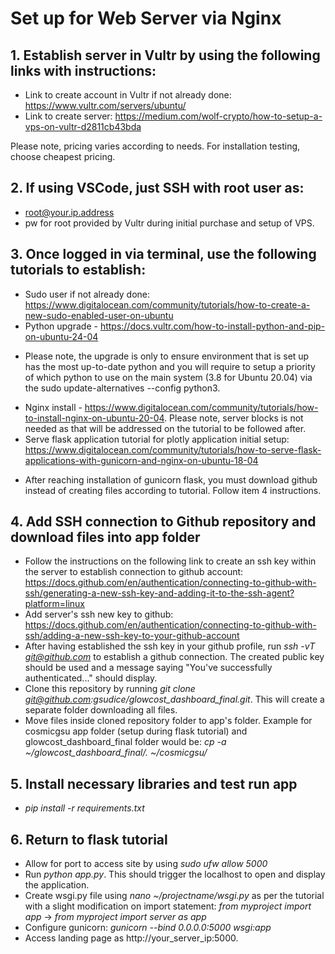 # Set up for Web Server via Nginx

## 1. Establish server in Vultr by using the following links with instructions:
- Link to create account in Vultr if not already done: https://www.vultr.com/servers/ubuntu/
- Link to create server: https://medium.com/wolf-crypto/how-to-setup-a-vps-on-vultr-d2811cb43bda

Please note, pricing varies according to needs. For installation testing, choose cheapest pricing.

## 2. If using VSCode, just SSH with root user as:
- root@your.ip.address
- pw for root provided by Vultr during initial purchase and setup of VPS.

## 3. Once logged in via terminal, use the following tutorials to establish:
- Sudo user if not already done: https://www.digitalocean.com/community/tutorials/how-to-create-a-new-sudo-enabled-user-on-ubuntu
-  Python upgrade - https://docs.vultr.com/how-to-install-python-and-pip-on-ubuntu-24-04
* Please note, the upgrade is only to ensure environment that is set up has the most up-to-date python and you will require to setup a priority of which python to use on the main system (3.8 for Ubuntu 20.04) via the sudo update-alternatives --config python3.
- Nginx install - https://www.digitalocean.com/community/tutorials/how-to-install-nginx-on-ubuntu-20-04. Please note, server blocks is not needed as that will be addressed on the tutorial to be followed after.
- Serve flask application tutorial for plotly application initial setup: https://www.digitalocean.com/community/tutorials/how-to-serve-flask-applications-with-gunicorn-and-nginx-on-ubuntu-18-04
* After reaching installation of gunicorn flask, you must download github instead of creating files according to tutorial. Follow item 4 instructions.

## 4. Add SSH connection to Github repository and download files into app folder
- Follow the instructions on the following link to create an ssh key within the server to establish connection to github account: https://docs.github.com/en/authentication/connecting-to-github-with-ssh/generating-a-new-ssh-key-and-adding-it-to-the-ssh-agent?platform=linux
- Add server's ssh new key to github: https://docs.github.com/en/authentication/connecting-to-github-with-ssh/adding-a-new-ssh-key-to-your-github-account
- After having established the ssh key in your github profile, run *ssh -vT git@github.com* to establish a github connection. The created public key should be used and a message saying "You've successfully authenticated..." should display.
- Clone this repository by running *git clone git@github.com:gsudice/glowcost_dashboard_final.git*. This will create a separate folder downloading all files.
- Move files inside cloned repository folder to app's folder. Example for cosmicgsu app folder (setup during flask tutorial) and glowcost_dashboard_final folder would be: *cp -a ~/glowcost_dashboard_final/. ~/cosmicgsu/*

## 5. Install necessary libraries and test run app
- *pip install -r requirements.txt*

## 6. Return to flask tutorial
- Allow for port to access site by using *sudo ufw allow 5000*
- Run *python app.py*. This should trigger the localhost to open and display the application.
- Create wsgi.py file using *nano ~/projectname/wsgi.py* as per the tutorial with a slight modification on import statement:
*from myproject import app* -> *from myproject import server as app*
- Configure gunicorn: *gunicorn --bind 0.0.0.0:5000 wsgi:app*
- Access landing page as http://your_server_ip:5000.

